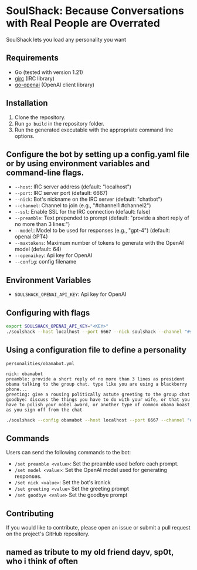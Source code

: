 # SoulShack: Because Conversations with Real People are Overrated

SoulShack lets you load any personality you want

## Requirements

- Go (tested with version 1.21)
- [girc](https://github.com/lrstanley/girc) (IRC library)
- [go-openai](https://github.com/sashabaranov/go-openai) (OpenAI client library)

## Installation

1. Clone the repository.
2. Run `go build` in the repository folder.
3. Run the generated executable with the appropriate command line options.

## Configure the bot by setting up a config.yaml file or by using environment variables and command-line flags. 

- `--host`: IRC server address (default: "localhost")
- `--port`: IRC server port (default: 6667)
- `--nick`: Bot's nickname on the IRC server (default: "chatbot")
- `--channel`: Channel to join (e.g., "#channel1 #channel2")
- `--ssl`: Enable SSL for the IRC connection (default: false)
- `--preamble`: Text prepended to prompt (default: "provide a short reply of no more than 3 lines:")
- `--model`: Model to be used for responses (e.g., "gpt-4") (default: openai.GPT4)
- `--maxtokens`:  Maximum number of tokens to generate with the OpenAI model (default: 64)
- `--openaikey`: Api key for OpenAI 
- `--config`: config filename

## Environment Variables

- `SOULSHACK_OPENAI_API_KEY`: Api key for OpenAI 

## Configuring with flags
```bash
export SOULSHACK_OPENAI_API_KEY="<KEY>"
./soulshack --host localhost --port 6667 --nick soulshack --channel "#soulshack"  
```

## Using a configuration file to define a personality

`personalities/obamabot.yml`
```
nick: obamabot
preamble: provide a short reply of no more than 3 lines as president obama talking to the group chat. type like you are using a blackberry phone...
greeting: give a rousing politically astute greeting to the group chat
goodbye: discuss the things you have to do with your wife, or that you have to polish your nobel award, or another type of common obama boast as you sign off from the chat
```

```bash
./soulshack --config obamabot --host localhost --port 6667 --channel "#yeswecan"
```

## Commands

Users can send the following commands to the bot:

- `/set preamble <value>`: Set the preamble used before each prompt.
- `/set model <value>`: Set the OpenAI model used for generating responses.
- `/set nick <value>`: Set the bot's ircnick
- `/set greeting <value>` Set the greeting prompt
- `/set goodbye <value>` Set the goodbye prompt

## Contributing

If you would like to contribute, please open an issue or submit a pull request on the project's GitHub repository.


## named as tribute to my old friend dayv, sp0t, who i think of often